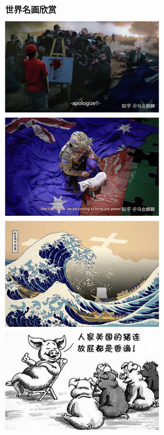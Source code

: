# 世界名画欣赏

![tuao1.jpg](./img/fpi/tuao1.jpg)


![tuao2.jpg](./img/fpi/tuao2.jpg)



![shennaichuan.jpg](./img/fpi/shennaichuan.jpg)


![pixiang.jpg](./img/fpi/pixiang.jpg)
